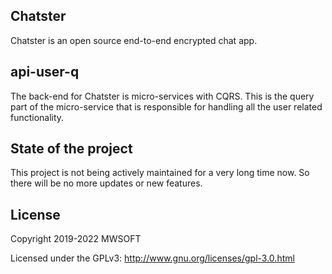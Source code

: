 ## Chatster
Chatster is an open source end-to-end encrypted chat app.

## api-user-q
The back-end for Chatster is micro-services with CQRS. This is the query part of the micro-service 
that is responsible for handling all the user related functionality.

## State of the project
This project is not being actively maintained for a very long time now. So there will be no more updates or new features.

## License
Copyright 2019-2022 MWSOFT

Licensed under the GPLv3: http://www.gnu.org/licenses/gpl-3.0.html
